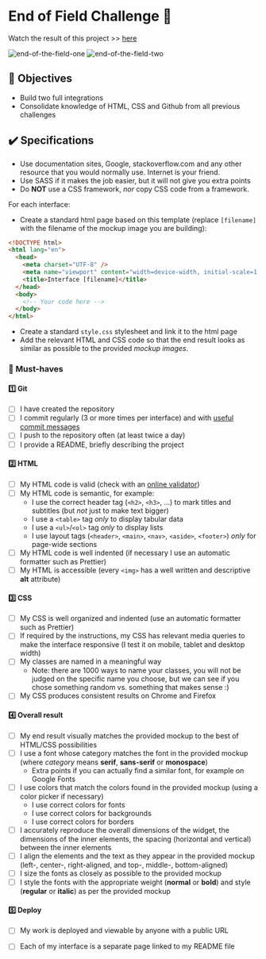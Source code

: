 # End of Field Challenge 🌿

Watch the result of this project >> [here](https://7-end-of-field.netlify.app/)

![end-of-the-field-one](https://user-images.githubusercontent.com/84382812/136963400-d3c342f8-bb11-44e9-8332-92332be2c70e.PNG)
![end-of-the-field-two](https://user-images.githubusercontent.com/84382812/136963319-5125597a-071b-4ae1-bef6-12b81c632c8c.PNG)

## 🎯 Objectives
- Build two full integrations
- Consolidate knowledge of HTML, CSS and Github from all previous challenges

## ✔️ Specifications
- Use documentation sites, Google, stackoverflow.com and any other resource that you would normally use. Internet is your friend.
- Use SASS if it makes the job easier, but it will not give you extra points
- Do **NOT** use a CSS framework, _nor_ copy CSS code from a framework.

For each interface:
- Create a standard html page based on this template (replace `[filename]` with the filename of the mockup image you are building):

```html
<!DOCTYPE html>
<html lang="en">
  <head>
    <meta charset="UTF-8" />
    <meta name="viewport" content="width=device-width, initial-scale=1.0" />
    <title>Interface [filename]</title>
  </head>
  <body>
    <!-- Your code here -->
  </body>
</html>
```
- Create a standard `style.css` stylesheet and link it to the html page
- Add the relevant HTML and CSS code so that the end result looks as similar as possible to the provided _mockup images_.

### 🌱 Must-haves
#### 1️⃣ Git
- [ ] I have created the repository
- [ ] I commit regularly (3 or more times per interface) and with [useful commit messages](https://www.google.com/search?q=useful+commit+messages&oq=useful+commit)
- [ ] I push to the repository often (at least twice a day)
- [ ] I provide a README, briefly describing the project

#### 2️⃣ HTML
- [ ] My HTML code is valid (check with an [online validator](https://validator.w3.org/))
- [ ] My HTML code is semantic, for example:
  - I use the correct header tag (`<h2>`, `<h3>`, ...) to mark titles and subtitles (but _not_ just to make text bigger)
  - I use a `<table>` tag _only_ to display tabular data
  - I use a `<ul>`/`<ol>` tag _only_ to display lists
  - I use layout tags (`<header>`, `<main>`, `<nav>`, `<aside>`, `<footer>`) _only_ for page-wide sections
- [ ] My HTML code is well indented (if necessary I use an automatic formatter such as Prettier)
- [ ] My HTML is accessible (every `<img>` has a well written and descriptive **alt** attribute)

#### 3️⃣ CSS
- [ ] My CSS is well organized and indented (use an automatic formatter such as Prettier)
- [ ] If required by the instructions, my CSS has relevant media queries to make the interface responsive (I test it on mobile, tablet and desktop width)
- [ ] My classes are named in a meaningful way
  - Note: there are 1000 ways to name your classes, you will not be judged on the specific name you choose, but we can see if you chose something random vs. something that makes sense :)
- [ ] My CSS produces consistent results on Chrome and Firefox

#### 4️⃣ Overall result
- [ ] My end result visually matches the provided mockup to the best of HTML/CSS possibilities
- [ ] I use a font whose category matches the font in the provided mockup (where _category_ means **serif**, **sans-serif** or **monospace**)
  - Extra points if you can actually find a similar font, for example on Google Fonts
- [ ] I use colors that match the colors found in the provided mockup (using a color picker if necessary)
  - I use correct colors for fonts
  - I use correct colors for backgrounds
  - I use correct colors for borders
- [ ] I accurately reproduce the overall dimensions of the widget, the dimensions of the inner elements, the spacing (horizontal and vertical) between the inner elements
- [ ] I align the elements and the text as they appear in the provided mockup (left-, center-, right-aligned, and top-, middle-, bottom-aligned)
- [ ] I size the fonts as closely as possible to the provided mockup
- [ ] I style the fonts with the appropriate weight (**normal** or **bold**) and style (**regular** or **italic**) as per the provided mockup

#### 5️⃣ Deploy
- [ ] My work is deployed and viewable by anyone with a public URL
- [ ] Each of my interface is a separate page linked to my README file

